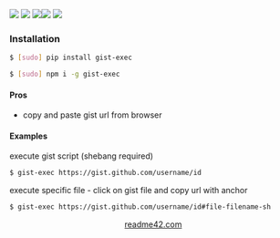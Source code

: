 <!--
https://readme42.com
-->



[![](https://img.shields.io/badge/OS-Unix-blue.svg?longCache=True)]()
[![](https://img.shields.io/pypi/v/gist-exec.svg?maxAge=3600)](https://pypi.org/project/gist-exec/)
[![](https://img.shields.io/npm/v/gist-exec.svg?maxAge=3600)](https://www.npmjs.com/package/gist-exec)[![](https://img.shields.io/badge/License-Unlicense-blue.svg?longCache=True)](https://unlicense.org/)
[![](https://github.com/andrewp-as-is/gist-exec/workflows/tests42/badge.svg)](https://github.com/andrewp-as-is/gist-exec/actions)

### Installation
```bash
$ [sudo] pip install gist-exec
```

```bash
$ [sudo] npm i -g gist-exec
```

#### Pros
+   copy and paste gist url from browser

#### Examples
execute gist script (shebang required)
```bash
$ gist-exec https://gist.github.com/username/id
```

execute specific file - click on gist file and copy url with anchor
```bash
$ gist-exec https://gist.github.com/username/id#file-filename-sh
```

<p align="center">
    <a href="https://readme42.com/">readme42.com</a>
</p>